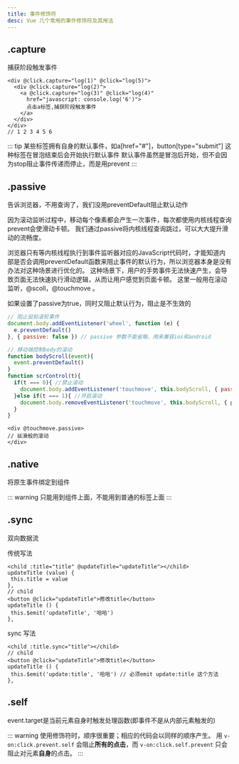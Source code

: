 ```yaml
---
title: 事件修饰符
desc: Vue 几个常用的事件修饰符及其用法
---
```


## .capture

捕获阶段触发事件

```vue
<div @click.capture="log(1)" @click="log(5)">
  <div @click.capture="log(2)">
    <a @click.capture="log(3)" @click="log(4)"
      href="javascript: console.log('6')">
      点击a标签,捕获阶段触发事件
    </a>
  </div>
</div>
// 1 2 3 4 5 6
```

::: tip
某些标签拥有自身的默认事件，如a[href="#"]，button[type="submit"] 这种标签在冒泡结束后会开始执行默认事件
默认事件虽然是冒泡后开始，但不会因为stop阻止事件传递而停止，而是用prevent
:::

## .passive

告诉浏览器，不用查询了，我们没用preventDefault阻止默认动作

因为滚动监听过程中，移动每个像素都会产生一次事件，每次都使用内核线程查询prevent会使滑动卡顿。
我们通过passive将内核线程查询跳过，可以大大提升滑动的流畅度。

浏览器只有等内核线程执行到事件监听器对应的JavaScript代码时，才能知道内部是否会调用preventDefault函数来阻止事件的默认行为，所以浏览器本身是没有办法对这种场景进行优化的。
这种场景下，用户的手势事件无法快速产生，会导致页面无法快速执行滑动逻辑，从而让用户感觉到页面卡顿。
这里一般用在滚动监听，@scoll，@touchmove 。

如果设置了passive为true，同时又阻止默认行为，阻止是不生效的

```javascript
// 阻止鼠标滚轮事件
document.body.addEventListener('wheel', function (e) {
  e.preventDefault()
}, { passive: false }) // passive 参数不能省略，用来兼容ios和android
```

```javascript
// 移动端控制body的滚动
function bodyScroll(event){
  event.preventDefault()
}
function scrControl(t){
  if(t === 0){ //禁止滚动
    document.body.addEventListener('touchmove', this.bodyScroll, { passive: false })
  }else if(t === 1){ //开启滚动
    document.body.removeEventListener('touchmove', this.bodyScroll, { passive: false })
  }
}
```

```vue
<div @touchmove.passive>
// 丝滑般的滚动
</div>
```

## .native

将原生事件绑定到组件

::: warning
只能用到组件上面，不能用到普通的标签上面
:::

## .sync

双向数据流

传统写法

```vue
<child :title="title" @updateTitle="updateTitle"></child>
updateTitle (value) {
 this.title = value
},
// child
<button @click="updateTitle">修改title</button>
updateTitle () {
 this.$emit('updateTitle', '哈哈')
},
```

sync 写法

```vue
<child :title.sync="title"></child>
// child
<button @click="updateTitle">修改title</button>
updateTitle () {
 this.$emit('update:title', '哈哈') // 必须emit update:title 这个方法
},
```

## .self

event.target是当前元素自身时触发处理函数(即事件不是从内部元素触发的)

::: warning
使用修饰符时，顺序很重要；相应的代码会以同样的顺序产生。
用 `v-on:click.prevent.self` 会阻止**所有的点击**，而 `v-on:click.self.prevent` 只会阻止对元素**自身**的点击。
:::
